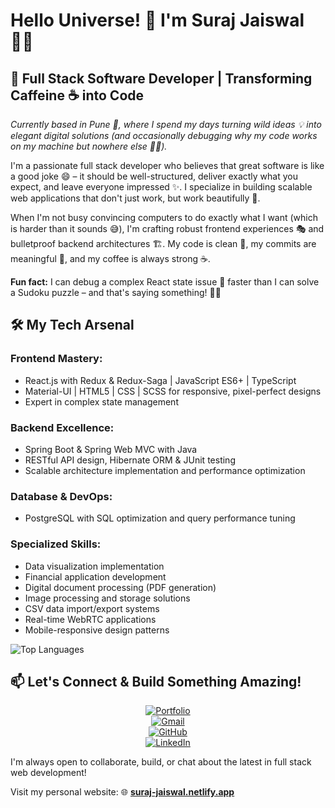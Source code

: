 # Hello Universe! 🌟 I'm Suraj Jaiswal 👨‍💻

## 🚀 Full Stack Software Developer | Transforming Caffeine ☕ into Code

*Currently based in Pune 📍, where I spend my days turning wild ideas 💡 into elegant digital solutions (and occasionally debugging why my code works on my machine but nowhere else 🤷‍♂️).*

I'm a passionate full stack developer who believes that great software is like a good joke 😄 – it should be well-structured, deliver exactly what you expect, and leave everyone impressed ✨. I specialize in building scalable web applications that don't just work, but work beautifully 🎨.

When I'm not busy convincing computers to do exactly what I want (which is harder than it sounds 😅), I'm crafting robust frontend experiences 🎭 and bulletproof backend architectures 🏗️. My code is clean 🧹, my commits are meaningful 📝, and my coffee is always strong ☕.

**Fun fact:** I can debug a complex React state issue 🐛 faster than I can solve a Sudoku puzzle – and that's saying something! 🧩✨

## 🛠️ My Tech Arsenal

### Frontend Mastery:
- React.js with Redux & Redux-Saga | JavaScript ES6+ | TypeScript
- Material-UI | HTML5 | CSS | SCSS for responsive, pixel-perfect designs
- Expert in complex state management

### Backend Excellence:
- Spring Boot & Spring Web MVC with Java
- RESTful API design, Hibernate ORM & JUnit testing
- Scalable architecture implementation and performance optimization

### Database & DevOps:
- PostgreSQL with SQL optimization and query performance tuning

### Specialized Skills:
- Data visualization implementation
- Financial application development
- Digital document processing (PDF generation)
- Image processing and storage solutions
- CSV data import/export systems
- Real-time WebRTC applications
- Mobile-responsive design patterns

![Top Languages](https://github-readme-stats.vercel.app/api/top-langs/?username=Suraj-Builds&layout=compact&theme=tokyonight&hide_border=true)

## 📫 Let's Connect & Build Something Amazing!
<p align="center">
  <a href="https://suraj-jaiswal.netlify.app" target="_blank">
    <img src="https://img.shields.io/badge/Portfolio-Suraj--Jaiswal.netlify.app-orange?style=for-the-badge&logo=google-chrome&logoColor=white" alt="Portfolio" />
  </a>
  <br>
  <a href="mailto:Build.Suraj@gmail.com" target="_blank" rel="noopener noreferrer">
    <img src="https://img.shields.io/badge/Gmail-Build.Suraj@gmail.com-red?style=for-the-badge&logo=gmail&logoColor=white" alt="Gmail" />
  </a>
  <br>
  <a href="https://github.com/Suraj-Builds" target="_blank" rel="noopener noreferrer">
    <img src="https://img.shields.io/badge/GitHub-Suraj--Builds-181717?style=for-the-badge&logo=github&logoColor=white" alt="GitHub" />
  </a>
  <br>
  <a href="https://linkedin.com/in/suraj-jaiswal-6a84011b1" target="_blank" rel="noopener noreferrer">
    <img src="https://img.shields.io/badge/LinkedIn-Connect-blue?style=for-the-badge&logo=linkedin&logoColor=white" alt="LinkedIn" />
  </a>
</p>

I'm always open to collaborate, build, or chat about the latest in full stack web development!

Visit my personal website:
🌐 **[suraj-jaiswal.netlify.app](https://suraj-jaiswal.netlify.app)**
